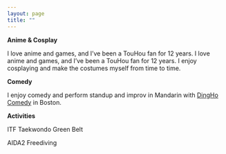```yaml
---
layout: page
title: ""
---
```


**Anime & Cosplay**

I love anime and games, and I’ve been a TouHou fan for 12 years. I love anime and games, and I’ve been a TouHou fan for 12 years. I enjoy cosplaying and make the costumes myself from time to time.



**Comedy**

I enjoy comedy and perform standup and improv in Mandarin with [DingHo Comedy](https://www.eventbrite.com/o/dingho-comedy-33952860901) in Boston.



**Activities**

ITF Taekwondo Green Belt

AIDA2 Freediving

